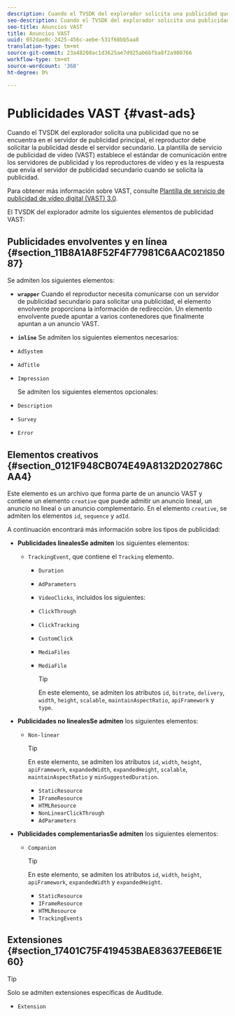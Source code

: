 ```yaml
---
description: Cuando el TVSDK del explorador solicita una publicidad que no se encuentra en el servidor de publicidad principal, el reproductor debe solicitar la publicidad desde el servidor secundario. La plantilla de servicio de publicidad de vídeo (VAST) establece el estándar de comunicación entre los servidores de publicidad y los reproductores de vídeo y es la respuesta que envía el servidor de publicidad secundario cuando se solicita la publicidad.
seo-description: Cuando el TVSDK del explorador solicita una publicidad que no se encuentra en el servidor de publicidad principal, el reproductor debe solicitar la publicidad desde el servidor secundario. La plantilla de servicio de publicidad de vídeo (VAST) establece el estándar de comunicación entre los servidores de publicidad y los reproductores de vídeo y es la respuesta que envía el servidor de publicidad secundario cuando se solicita la publicidad.
seo-title: Anuncios VAST
title: Anuncios VAST
uuid: 052dae0c-2425-456c-aebe-531f68bb5aa8
translation-type: tm+mt
source-git-commit: 23a48208ac1d3625ae7d925ab6bfba8f2a980766
workflow-type: tm+mt
source-wordcount: '368'
ht-degree: 0%

---
```



# Publicidades VAST {#vast-ads}

Cuando el TVSDK del explorador solicita una publicidad que no se encuentra en el servidor de publicidad principal, el reproductor debe solicitar la publicidad desde el servidor secundario. La plantilla de servicio de publicidad de vídeo (VAST) establece el estándar de comunicación entre los servidores de publicidad y los reproductores de vídeo y es la respuesta que envía el servidor de publicidad secundario cuando se solicita la publicidad.

Para obtener más información sobre VAST, consulte [Plantilla de servicio de publicidad de vídeo digital (VAST) 3.0](https://www.iab.com/wp-content/uploads/2015/06/VASTv3_0.pdf).

El TVSDK del explorador admite los siguientes elementos de publicidad VAST:

## Publicidades envolventes y en línea {#section_11B8A1A8F52F4F77981C6AAC02185087}

Se admiten los siguientes elementos:

* **`wrapper`** Cuando el reproductor necesita comunicarse con un servidor de publicidad secundario para solicitar una publicidad, el elemento envolvente proporciona la información de redirección. Un elemento envolvente puede apuntar a varios contenedores que finalmente apuntan a un anuncio VAST.

* **`inline`** Se admiten los siguientes elementos necesarios:

* `AdSystem`
* `AdTitle`
* `Impression`

   Se admiten los siguientes elementos opcionales:

* `Description`
* `Survey`
* `Error`

## Elementos creativos {#section_0121F948CB074E49A8132D202786CAA4}

Este elemento es un archivo que forma parte de un anuncio VAST y contiene un elemento `creative` que puede admitir un anuncio lineal, un anuncio no lineal o un anuncio complementario. En el elemento `creative`, se admiten los elementos `id`, `sequence` y `adId`.

A continuación encontrará más información sobre los tipos de publicidad:

* **Publicidades linealesSe admiten** los siguientes elementos:

   * `TrackingEvent`, que contiene el  `Tracking` elemento.
      * `Duration`
      * `AdParameters`
      * `VideoClicks`, incluidos los siguientes:

      * `ClickThrough`
      * `ClickTracking`
      * `CustomClick`

      * `MediaFiles`

      * `MediaFile`

         >[!TIP]
         >
         >En este elemento, se admiten los atributos `id`, `bitrate`, `delivery`, `width`, `height`, `scalable`, `maintainAspectRatio`, `apiFramework` y `type`.

* **Publicidades no linealesSe admiten** los siguientes elementos:

   * `Non-linear`

      >[!TIP]
      >
      >En este elemento, se admiten los atributos `id`, `width`, `height`, `apiFramework`, `expandedWidth`, `expandedHeight`, `scalable`, `maintainAspectRatio` y `minSuggestedDuration`.

      * `StaticResource`
      * `IFrameResource`
      * `HTMLResource`
      * `NonLinearClickThrough`
      * `AdParameters`

* **Publicidades complementariasSe admiten** los siguientes elementos:

   * `Companion`

      >[!TIP]
      >
      >En este elemento, se admiten los atributos `id`, `width`, `height`, `apiFramework`, `expandedWidth` y `expandedHeight`.

      * `StaticResource`
      * `IFrameResource`
      * `HTMLResource`
      * `TrackingEvents`

## Extensiones {#section_17401C75F419453BAE83637EEB6E1E60}

>[!TIP]
>
>Solo se admiten extensiones específicas de Auditude.

* `Extension`

